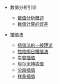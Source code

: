 * 数值分析引论
    * [数值分析概述](a-引论/1-概述.md)
    * [数值计算的误差](a-引论/2-误差.md)

* 插值法
    * [插值法的一般理论](b-插值/01-理论.md)
    * [拉格朗日插值法](b-插值/02-拉格朗日.md)
    * [牛顿插值](b-插值/03-牛顿.md)
    * [埃尔米特插值](b-插值/04-艾尔米特.md)
    * [分段插值](b-插值/05-分段.md)
    * [样条插值](b-插值/06-样条.md)



